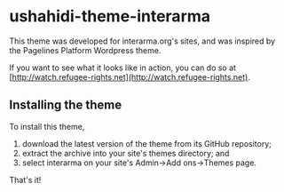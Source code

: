 ushahidi-theme-interarma
========================
This theme was developed for interarma.org's sites, and was inspired by the
Pagelines Platform Wordpress theme.

If you want to see what it looks like in action, you can do so at 
[http://watch.refugee-rights.net](http://watch.refugee-rights.net).


Installing the theme
--------------------
To install this theme,

1. download the latest version of the theme from its GitHub repository;
2. extract the archive into your site's themes directory; and
3. select interarma on your site's Admin->Add ons->Themes page.

That's it!
